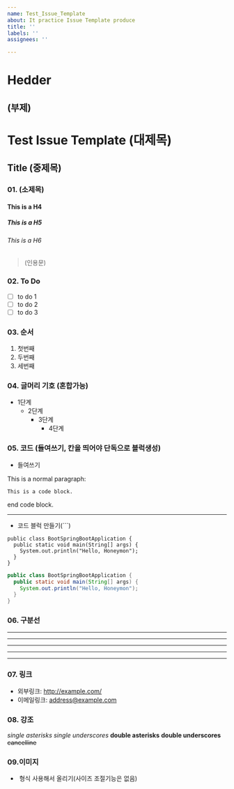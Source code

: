 ```yaml
---
name: Test_Issue_Template
about: It practice Issue Template produce
title: ''
labels: ''
assignees: ''

---
```


Hedder
=============
(부제)
-------------
# Test Issue Template (대제목)
## Title (중제목)
### 01. (소제목)
#### This is a H4
##### This is a H5
###### This is a H6

>(인용문)

### 02. To Do
- [ ] to do 1
- [ ] to do 2
- [ ] to do 3

### 03. 순서
1. 첫번째
2. 두번째
3. 세번째

### 04. 글머리 기호 (혼합가능)
* 1단계
  - 2단계
    + 3단계
      + 4단계

### 05. 코드 (들여쓰기, 칸을 띄어야 단독으로 블럭생성)
* 들여쓰기

This is a normal paragraph:

    This is a code block.
    
end code block.

- - -
* 코드 블럭 만들기(```)
```
public class BootSpringBootApplication {
  public static void main(String[] args) {
    System.out.println("Hello, Honeymon");
  }
}
```

```java
public class BootSpringBootApplication {
  public static void main(String[] args) {
    System.out.println("Hello, Honeymon");
  }
}
```

### 06. 구분선
* * *

***

*****

- - -

---------------------------------------

### 07. 링크
* 외부링크: <http://example.com/>
* 이메일링크: <address@example.com>

### 08. 강조
*single asterisks*
_single underscores_
**double asterisks**
__double underscores__
~~cancelline~~

### 09.이미지
* <img width="" height=""></img> 형식 사용해서 올리기(사이즈 조절기능은 없음)
